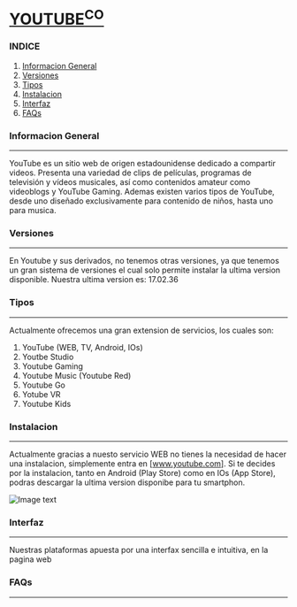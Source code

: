 # [YOUTUBE<sup>CO</sup>](https://www.youtube.es) 
### INDICE
1. [Informacion General](#informacion-general)
2. [Versiones](#versiones)
3. [Tipos](#tipos)
3. [Instalacion](#instalacion)
4. [Interfaz](#interfaz)
5. [FAQs](faqs)

### Informacion General
***
YouTube es un sitio web de origen estadounidense dedicado a compartir videos. Presenta una variedad de clips de películas, programas de televisión y vídeos musicales, así como contenidos amateur como videoblogs y YouTube Gaming.
Ademas existen varios tipos de YouTube, desde uno diseñado exclusivamente para contenido de niños, hasta uno para musica.


### Versiones
***
En Youtube y sus derivados, no tenemos otras versiones, ya que tenemos un gran sistema de versiones el cual solo permite instalar la ultima version disponible.
Nuestra ultima version es: 17.02.36

### Tipos
***
Actualmente ofrecemos una gran extension de servicios, los cuales son:
1. YouTube (WEB, TV, Android, IOs)
2. Youtbe Studio
3. Youtube Gaming
4. Youtube Music (Youtube Red)
5. Youtube Go
6. Yotube VR
7. Youtube Kids

### Instalacion
***
Actualmente gracias a nuesto servicio WEB no tienes la necesidad de hacer una instalacion, simplemente entra en [www.youtube.com].
Si te decides por la instalacion, tanto en Android (Play Store) como en IOs (App Store), podras descargar la ultima version disponibe para tu smartphon.

![Image text](https://www.enriquedans.com/wp-content/uploads/2019/07/App-Store-and-Play-Market-icons.jpg)



### Interfaz
***
Nuestras plataformas apuesta por una interfax sencilla e intuitiva, en la pagina web 


### FAQs
***
